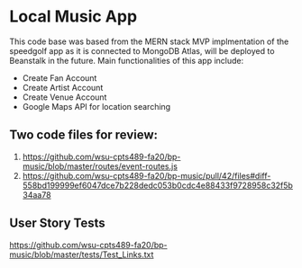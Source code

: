 # Local Music App
This code base was based from the MERN stack MVP implmentation of the speedgolf
app as it is connected to MongoDB Atlas, will be deployed to Beanstalk in the future. 
Main functionalities of this app include:

* Create Fan Account
* Create Artist Account
* Create Venue Account
* Google Maps API for location searching

## Two code files for review:
1. https://github.com/wsu-cpts489-fa20/bp-music/blob/master/routes/event-routes.js
2. https://github.com/wsu-cpts489-fa20/bp-music/pull/42/files#diff-558bd199999ef6047dce7b228dedc053b0cdc4e88433f9728958c32f5b34aa78

## User Story Tests
https://github.com/wsu-cpts489-fa20/bp-music/blob/master/tests/Test_Links.txt
